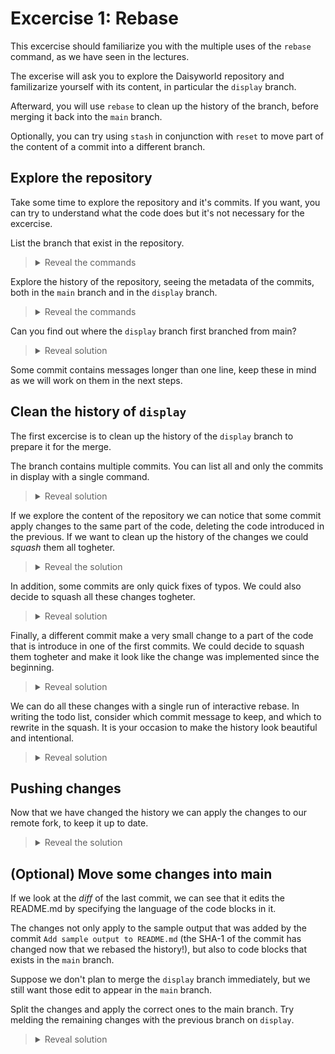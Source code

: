 # Excercise 1: Rebase

This excercise should familiarize you with the multiple uses of the `rebase` command, as we have seen in the lectures.

The excerise will ask you to explore the Daisyworld repository and familizarize yourself with its content, in particular the `display` branch.

Afterward, you will use `rebase` to clean up the history of the branch, before merging it back into the `main` branch.

Optionally, you can try using `stash` in conjunction with `reset` to move part of the content of a commit into a different branch.

## Explore the repository

Take some time to explore the repository and it's commits. If you want, you can try to understand what the code does but it's not necessary for the excercise.

List the branch that exist in the repository.

> <details><summary>Reveal the commands</summary>
>
> `git branch --list` (or just `git branch`) will list all the branches that are present in the local repository.
>
>Since we just cloned the repository, some branches are still only on the remote repository. You can see remote branches with the `--remote` or all branches with
>
>```bash
>git branch --all
>```
>
></details>

Explore the history of the repository, seeing the metadata of the commits, both in the `main` branch and in the `display` branch.

><details><summary>Reveal the commands</summary>
>
>To explore the history of the repository you can you the `git log` command.
>
>To change to the `display` branch you can use:
>
>```bash
>git switch display
>```
>
>This branch doesn't exists locally, but the name matches a remote branch. Git will behave as expected:
>
>```text
>Branch 'display' set up to track remote branch 'display' from 'origin'.
>Switched to a new branch 'display'
>```
>
></details>

Can you find out where the `display` branch first branched from main?

><details><summary>Reveal solution</summary>
>
>The two branches diverged after the commit:
>
>```text
>* 81ba2ab Add daisies spreading step
>```
>
>You can find this out by comparing the commit history of the two branches.
>
>A visual way to do it is with:
>
>```bash
>git log --graph --oneline --all
>```
>
>Which will print something similar to:
>
>```text
>...
>* f37ebaf Add print method to World
>* ceedb39 Add ostream operator
>| * bbff9d4 (origin/main, origin/HEAD, main) Add simulation steps
>|/
>* 81ba2ab Add daisies spreading step
>* 22dbd28 Add build folder to gitignore and remove it
>...
>```
>
>In which you can see the branching point.
>
></details>

Some commit contains messages longer than one line, keep these in mind as we will work on them in the next steps.

## Clean the history of `display`

The first excercise is to clean up the history of the `display` branch to prepare it for the merge.

The branch contains multiple commits. You can list all and only the commits in display with a single command.

><details><summary>Reveal solution</summary>
>
>```bash
>git log --oneline main..display
>```
>
>This command will show in a pretty format, all the commit that are reachable from `display`, but are not reachable from `main`
>
></details>

If we explore the content of the repository we can notice that some commit apply changes to the same part of the code, deleting the code introduced in the previous.
If we want to clean up the history of the changes we could *squash* them all togheter.

><details><summary>Reveal the solution</summary>
>
>The commits in question are
>
>```text
>c1e670e Add correct print implementation
>e9031f1 Revert "Add print method to World"
>f37ebaf Add print method to World
>```
>
>Commit `e9031f1` is a revert of commit `f37ebaf`. Commit `c1e670e` implements the correct version of the function.
>
></details>

In addition, some commits are only quick fixes of typos. We could also decide to squash all these changes togheter.

><details><summary>Reveal solution</summary>
>
>```text
>b9675e4 Update README.md
>424f397 Ops, it is under
>4684631 Add sample output to README.md
>```
>
>Commit `4684631` adds some content to the README.md file.
>Commit `424f397` simply replace the world above with below.
>Commit `b9675e4` looks like it's written by a different author, probably from the Github user interface. It fixes a spelling mistake and adds a new line at the end of the file (notice how that is signalled in the *diff*).
>
>These three commands can all be squashed togheter.
>
></details>

Finally, a different commit make a very small change to a part of the code that is introduce in one of the first commits. We could decide to squash them togheter and make it look like the change was implemented since the beginning.

><details><summary>Reveal solution</summary>
>
>Commit `e4e908d` replace the character used in commit `ceedb39` with emojis.
>
></details>

We can do all these changes with a single run of interactive rebase.
In writing the todo list, consider which commit message to keep, and which to rewrite in the squash. It is your occasion to make the history look beautiful and intentional.

><details><summary>Reveal solution</summary>
>We can run the interactive rebase with:
>
>```bash
>git rebase -i 81ba2ab
>```
>
>We know the commit from which `display` branched from `main`. We can also use `ceedb39^`, which refers to the parent of the first commit of the `display` branch.
>
>The todo list can be set up as follows:
>
>```text
>pick ceedb39 Add ostream operator
>squash e4e908d Replace with emoji
>drop f37ebaf Add print method to World
>drop e9031f1 Revert "Add print method to World"
>reword c1e670e Add correct print implementation
>pick 1bca4f6 Add print to main function
>squash 966dc56 Add useful comment
>pick 4684631 Add sample output to README.md
>fixup 424f397 Ops, it is under
>fixup b9675e4 Update README.md
>pick 039ce60 Specify bash in code snippets
>```
>
>Commit `e4e908d` has been move forward up into the stack, and set to `squash`, to be melded in the first commit.  
>Commits `f37ebaf` and `e9031f1` have been dropped, since the second is a revert of the first.  
>Commit `c1e670e` is now the only implementation of the print function, so it can be maintained but the commit message can be slightly altered to reflect the change.  
>Commit `966dc56` can be squashed with the previous, since the change it implements is minimal, and could have easily been an *amend*.  
> Commits `424f397` and `b9675e4` are marked as fixup, since they implement very small changes and there is no need to modify the original commit message.
></details>

## Pushing changes

Now that we have changed the history we can apply the changes to our remote fork, to keep it up to date.

><details><summary>Reveal the solution</summary>
>Since these changes alter the history of the repository we have to *force push* them.
>We can see that the history are no longer compatible with each other with:
>
>```bash
>git log --all --oneline --graph
>```
>
>To do a force push we can use
>
>```bash
>git push --force-with-lease
>```
>
>Which is a more safe way to do the force push.
></details>

## (Optional) Move some changes into main

If we look at the *diff* of the last commit, we can see that it edits the README.md by specifying the language of the code blocks in it.

The changes not only apply to the sample output that was added by the commit `Add sample output to README.md` (the SHA-1 of the commit has changed now that we rebased the history!), but also to code blocks that exists in the `main` branch.

Suppose we don't plan to merge the `display` branch immediately, but we still want those edit to appear in the `main` branch.

Split the changes and apply the correct ones to the main branch. Try melding the remaining changes with the previous branch on `display`.

><details><summary>Reveal solution</summary>
>
>Let's start a rebase of the last two commits
>
>```bash
>git rebase -i HEAD~2   
>```
>
>Change the todo list to edit the last commit:
>
>```text
>pick a5c4656 Add sample output to README.md
>edit 38e4774 Specify bash in code snippets
>```
>
>This will apply the commit but stop to allow you to amend the commit before continuing the rebase.
>
>Now we can use `reset` to move back the head of the branch by one commit, keeping the changes in the working directory.
>
>```bash
>git reset --mixed HEAD~
>```
>
>We now stash the changes that should be performed on the main
>
>```bash
>git stash -p
>```
>
>Of the three hunks presented, the first two (the command blocks with the compilation commands) should be stashed, the last should be kept.
>
>We can now add the remaining change to the index, and do an *amend* to meld it with the previous commit (`Add sample output to README.md`).
>
>```bash
>git add README.md
>git commit --amend --no-edit
>```
>
>We can now conclude the rebase
>
>```bash
>git rebase --continue
>```
>
>The last thing left to do is to switch back to the main branch, apply the changes left in the stash and commit:
>
>```bash
>git switch main
>git stash pop
>git commit -a -m "Specify bash in code snippets"
>```
>
>Also in these case we will have to force push the changes to `display`, while for the new commit on `main` a regular push will suffice.
>
></details>
